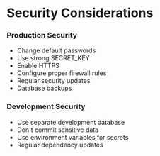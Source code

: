 # Security Considerations

### Production Security

* Change default passwords
* Use strong SECRET\_KEY
* Enable HTTPS
* Configure proper firewall rules
* Regular security updates
* Database backups

### Development Security

* Use separate development database
* Don't commit sensitive data
* Use environment variables for secrets
* Regular dependency updates

